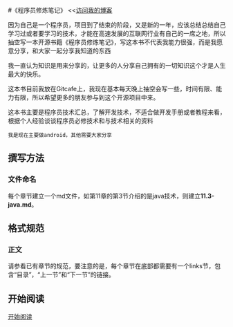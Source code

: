 ﻿#《程序员修炼笔记》
<<[访问我的博客](http://www.cndemoz.com)

因为自己是一个程序员，项目到了结束的阶段，又是新的一年，应该总结总结自己学习过或者要学习的技术，才能在高速发展的互联网行业有自己的一席之地，所以抽空写一本开源书籍《程序员修炼笔记》，写这本书不代表我能力很强，而是我愿意分享，和大家一起分享我知道的东西

我一直认为知识是用来分享的，让更多的人分享自己拥有的一切知识这个才是人生最大的快乐。

这本书目前我放在Gitcafe上，我现在基本每天晚上抽空会写一些，时间有限、能力有限，所以希望更多的朋友参与到这个开源项目中来。

这本书主要是程序员技术汇总，了解开发技术，不适合做开发手册或者教程来看，根据个人经验谈谈程序员必修技术和与技术相关的资料

	我是现在主要做android，其他需要大家分享

## 撰写方法
### 文件命名
每个章节建立一个md文件，如第11章的第3节介绍的是java技术，则建立**11.3-java.md**。

## 格式规范
### 正文
请参看已有章节的规范，要注意的是，每个章节在底部都需要有一个links节，包含“目录”，“上一节”和“下一节”的链接。

## 开始阅读
[开始阅读](<https://gitcafe.com/quanke/programmers_notes/blob/master/catalogue.md>)